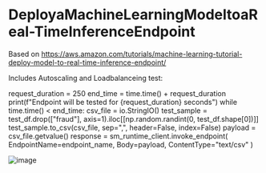 # DeployaMachineLearningModeltoaReal-TimeInferenceEndpoint

Based on https://aws.amazon.com/tutorials/machine-learning-tutorial-deploy-model-to-real-time-inference-endpoint/

Includes Autoscaling and Loadbalanceing test:

request_duration = 250
end_time = time.time() + request_duration
print(f"Endpoint will be tested for {request_duration} seconds")
while time.time() < end_time:
    csv_file = io.StringIO()
    test_sample = test_df.drop(["fraud"], axis=1).iloc[[np.random.randint(0, test_df.shape[0])]]
    test_sample.to_csv(csv_file, sep=",", header=False, index=False)
    payload = csv_file.getvalue()
    response = sm_runtime_client.invoke_endpoint(
                                                 EndpointName=endpoint_name,
                                                 Body=payload,
                                                 ContentType="text/csv"
                                                )
                                                
![image](https://github.com/Noel-Niko/DeployaMachineLearningModeltoaReal-TimeInferenceEndpoint/assets/83922762/43882efd-7a72-417b-819a-64bbec7a4481)
